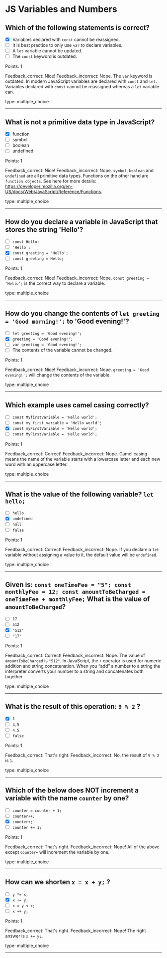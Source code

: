 # JS Variables and Numbers

## Which of the following statements is correct?

* [x] Variables declared with `const` cannot be reassigned.
* [ ] It is best practice to only use `var` to declare variables.
* [ ] A `let` variable cannot be updated.
* [ ] The `const` keyword is outdated.

Points: 1

Feedback_correct: Nice!
Feedback_incorrect: Nope. The `var` keyword is outdated. In modern JavaScript variables are declared with `const` and `let`. Variables declared with `const` cannot be reassigned whereas a `let` variable can.

type: multiple_choice

---

## What is not a primitive data type in JavaScript?

* [x] function
* [ ] symbol
* [ ] boolean
* [ ] undefined

Points: 1

Feedback_correct: Nice!
Feedback_incorrect: Nope. `symbol`, `boolean` and `undefined` are all primitive data types. Functions on the other hand are `function objects`. See here for more details: https://developer.mozilla.org/en-US/docs/Web/JavaScript/Reference/Functions.

type: multiple_choice

---

## How do you declare a variable in JavaScript that stores the string 'Hello'?

* [ ] `const Hello;`
* [ ] `'Hello';`
* [x] `const greeting = 'Hello';`
* [ ] `const greeting = Hello;`

Points: 1

Feedback_correct: Nice!
Feedback_incorrect: Nope. `const greeting = 'Hello';` is the correct way to declare a variable.

type: multiple_choice

---

## How do you change the contents of `let greeting = 'Good morning!';` to 'Good evening!'? 

* [ ] `let greeting = 'Good evening!';`
* [x] `greeting = 'Good evening!';`
* [ ] `var greeting = 'Good evening!';`
* [ ] The contents of the variable cannot be changed.

Points: 1

Feedback_correct: Nice!
Feedback_incorrect: Nope. `greeting = 'Good evening!';` will change the contents of the variable.

type: multiple_choice

---

## Which example uses camel casing correctly?

* [ ] `const MyfirstVariable = 'Hello world';`
* [ ] `const my_first_variable = 'Hello world';`
* [x] `const myFirstVariable = 'Hello world';`
* [ ] `const MyFirstVariable = 'Hello world';`

Points: 1

Feedback_correct: Correct!
Feedback_incorrect: Nope. Camel casing means the name of the variable starts with a lowercase letter and each new word with an uppercase letter.

type: multiple_choice

---

## What is the value of the following variable? `let hello;`

* [ ] `hello`
* [x] `undefined`
* [ ] `null`
* [ ] `false`

Points: 1

Feedback_correct: Correct!
Feedback_incorrect: Nope. If you declare a `let` variable without assigning a value to it, the default value will be `undefined`.  

type: multiple_choice

---

## Given is: `const oneTimeFee = "5"; const monthlyFee = 12; const amountToBeCharged = oneTimeFee + monthlyFee;` What is the value of `amountToBeCharged`?

* [ ] `17`
* [ ] `512`
* [x] `"512"`
* [ ] `"17"`

Points: 1

Feedback_correct: Correct!
Feedback_incorrect: Nope. The value of `amountToBeCharged` is `"512"`. In JavaScript, the `+` operator is used for numeric addition and string concatenation. When you “add” a number to a string the interpreter converts your number to a string and concatenates both together.

type: multiple_choice

---

## What is the result of this operation: `9 % 2` ? 

* [x] `1`
* [ ] `4,5`
* [ ] `4.5`
* [ ] `false`

Points: 1

Feedback_correct: That's right. 
Feedback_incorrect: No, the result of `9 % 2` is `1`.

type: multiple_choice

---

## Which of the below does NOT increment a variable with the name `counter` by one?

* [ ] `counter = counter + 1;`
* [ ] `counter++;`
* [x] `counter+;`
* [ ] `counter += 1;`

Points: 1

Feedback_correct: That's right.
Feedback_incorrect: Nope! All of the above except `counter+` will increment the variable by one.

type: multiple_choice

---

## How can we shorten `x = x + y;` ?

* [ ] `y *= x;` 
* [x] `x += y;` 
* [ ] `x = y < x;`
* [ ] `x ++ y;`

Points: 1

Feedback_correct: That's right.
Feedback_incorrect: Nope! The right answer is `x += y;`. 

type: multiple_choice

---
